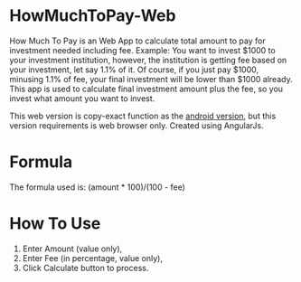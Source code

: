HowMuchToPay-Web
================
How Much To Pay is an Web App to calculate total amount to pay for investment needed 
including fee. Example: You want to invest $1000 to your investment institution, however, 
the institution is getting fee based on your investment, let say 1.1% of it. Of course, 
if you just pay $1000, minusing 1.1% of fee, your final investment will be lower than $1000 
already. This app is used to calculate final investment amount plus the fee, so you invest 
what amount you want to invest.

This web version is copy-exact function as the [android version](http://github.com/morxs/HowMuchToPay), but this version requirements 
is web browser only. Created using AngularJs.

Formula
=======
The formula used is: (amount * 100)/(100 - fee)

How To Use
==========
1. Enter Amount (value only),
2. Enter Fee (in percentage, value only),
3. Click Calculate button to process.